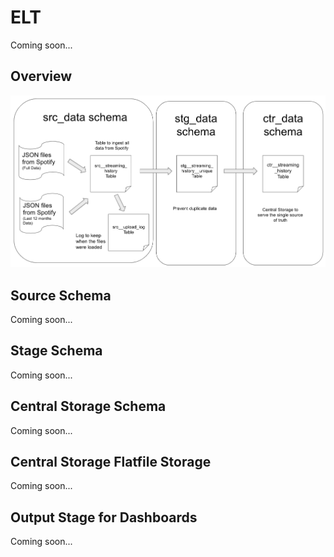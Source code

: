 # ELT
Coming soon...


## Overview
<img src=elt_step1.png>

## Source Schema
Coming soon...

## Stage Schema
Coming soon...

## Central Storage Schema
Coming soon...

## Central Storage Flatfile Storage
Coming soon...

## Output Stage for Dashboards
Coming soon...